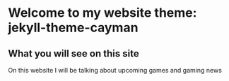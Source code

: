 
<!DOCTYPE.html>
<html>
<head>
<h1>Welcome to my website</h1y>
</head>
<body>
theme: jekyll-theme-cayman

<h2>What you will see on this site</h2>
<p>On this website I will be talking about upcoming games and gaming news</p>

</body>
</html>
